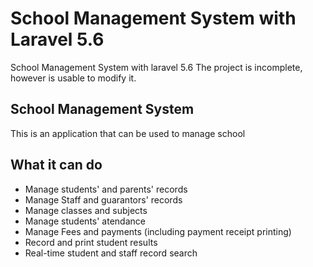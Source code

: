 # School Management System with Laravel 5.6
School Management System with laravel 5.6
The project is incomplete, however is usable to modify it.

## School Management System

This is an application that can be used to manage school

## What it can do

- Manage students' and parents' records
- Manage Staff and guarantors' records
- Manage classes and subjects
- Manage students' atendance
- Manage Fees and payments (including payment receipt printing)
- Record and print student results
- Real-time student and staff record search 

